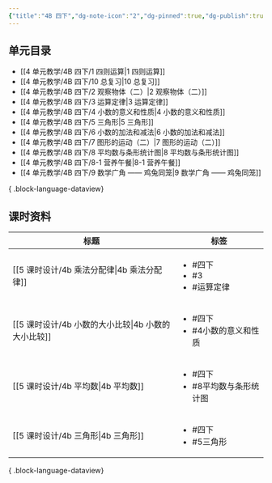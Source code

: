 ```yaml
---
{"title":"4B 四下","dg-note-icon":"2","dg-pinned":true,"dg-publish":true,"permalink":"/4 单元教学/4B 四下/","pinned":true,"dgPassFrontmatter":true,"noteIcon":"2"}
---
```



## 单元目录

- [[4 单元教学/4B 四下/1 四则运算\|1 四则运算]]
- [[4 单元教学/4B 四下/10 总复习\|10 总复习]]
- [[4 单元教学/4B 四下/2 观察物体（二）\|2 观察物体（二）]]
- [[4 单元教学/4B 四下/3 运算定律\|3 运算定律]]
- [[4 单元教学/4B 四下/4 小数的意义和性质\|4 小数的意义和性质]]
- [[4 单元教学/4B 四下/5 三角形\|5 三角形]]
- [[4 单元教学/4B 四下/6 小数的加法和减法\|6 小数的加法和减法]]
- [[4 单元教学/4B 四下/7 图形的运动（二）\|7 图形的运动（二）]]
- [[4 单元教学/4B 四下/8 平均数与条形统计图\|8 平均数与条形统计图]]
- [[4 单元教学/4B 四下/8-1 营养午餐\|8-1 营养午餐]]
- [[4 单元教学/4B 四下/9 数学广角 —— 鸡兔同笼\|9 数学广角 —— 鸡兔同笼]]

{ .block-language-dataview}

## 课时资料


| 标题                                   | 标签                                             |
| ------------------------------------ | ---------------------------------------------- |
| [[5 课时设计/4b 乘法分配律\|4b 乘法分配律]]     | <ul><li>#四下</li><li>#3</li><li>#运算定律</li></ul> |
| [[5 课时设计/4b 小数的大小比较\|4b 小数的大小比较]] | <ul><li>#四下</li><li>#4小数的意义和性质</li></ul>       |
| [[5 课时设计/4b 平均数\|4b 平均数]]         | <ul><li>#四下</li><li>#8平均数与条形统计图</li></ul>      |
| [[5 课时设计/4b 三角形\|4b 三角形]]         | <ul><li>#四下</li><li>#5三角形</li></ul>            |

{ .block-language-dataview}